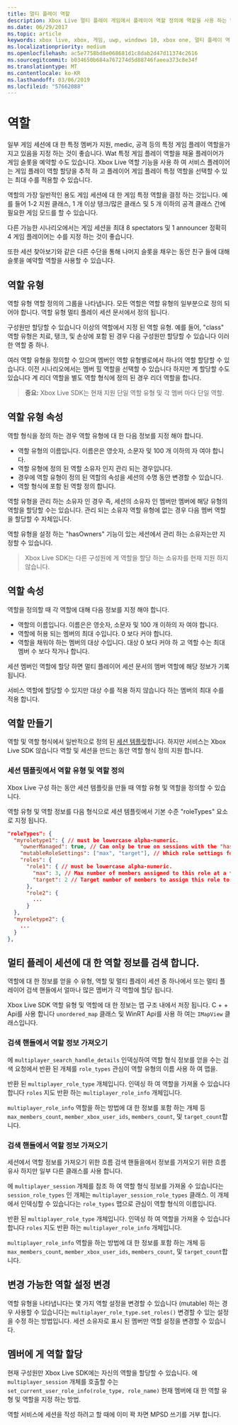 ```yaml
---
title: 멀티 플레이 역할
description: Xbox Live 멀티 플레이 게임에서 플레이어 역할 정의에 역할을 사용 하는 방법을 알아봅니다.
ms.date: 06/29/2017
ms.topic: article
keywords: xbox live, xbox, 게임, uwp, windows 10, xbox one, 멀티 플레이 역할
ms.localizationpriority: medium
ms.openlocfilehash: ac5e7758bd8e068681d1c8dab2d47d11374c2616
ms.sourcegitcommit: b034650b684a767274d5d88746faeea373c8e34f
ms.translationtype: MT
ms.contentlocale: ko-KR
ms.lasthandoff: 03/06/2019
ms.locfileid: "57662088"
---
```

# <a name="roles"></a>역할

일부 게임 세션에 대 한 특정 멤버가 지원, medic, 공격 등의 특정 게임 플레이 역할을가지고 있음을 지정 하는 것이 좋습니다. Wat 특정 게임 플레이 역할을 채울 플레이어가 게임 슬롯을 예약할 수도 있습니다. Xbox Live 역할 기능을 사용 하 여 서비스 플레이어는 게임 플레이 역할 할당을 추적 하 고 플레이어 게임 플레이 특정 역할을 선택할 수 있는 최대 수를 적용할 수 있습니다.

역할의 가장 일반적인 용도 게임 세션에 대 한 게임 특정 역할을 결정 하는 것입니다. 예를 들어 1-2 지원 클래스, 1 개 이상 탱크/많은 클래스 및 5 개 이하의 공격 클래스 간에 필요한 게임 모드를 할 수 있습니다.

다른 가능한 시나리오에서는 게임 세션을 최대 8 spectators 및 1 announcer 정확히 4 게임 플레이어는 수를 지정 하는 것이 좋습니다.

또한 세션 찾아보기와 같은 다른 수단을 통해 나머지 슬롯을 채우는 동안 친구 들에 대해 슬롯을 예약할 역할을 사용할 수 있습니다.

## <a name="role-types"></a>역할 유형

역할 유형 역할 정의의 그룹을 나타냅니다. 모든 역할은 역할 유형의 일부분으로 정의 되어야 합니다. 역할 유형 멀티 플레이 세션 문서에서 정의 됩니다.

구성원만 할당할 수 있습니다 이상의 역할에서 지정 된 역할 유형. 예를 들어, "class" 역할 유형은 치료, 탱크, 및 손상에 포함 된 경우 다음 구성원만 할당할 수 있습니다 이러한 역할 중 하나.

여러 역할 유형을 정의할 수 있으며 멤버인 역할 유형별로에서 하나의 역할 할당할 수 있습니다. 이전 시나리오에서는 멤버 힐 역할을 선택할 수 있습니다 하지만 계 할당할 수도 있습니다 계 리더 역할을 별도 역할 형식에 정의 된 경우 리더 역할을 합니다.

> **중요:** Xbox Live SDK는 현재 지원 단일 역할 유형 및 각 멤버 마다 단일 역할.

## <a name="role-type-properties"></a>역할 유형 속성

역할 형식을 정의 하는 경우 역할 유형에 대 한 다음 정보를 지정 해야 합니다.

* 역할 유형의 이름입니다. 이름은은 영숫자, 소문자 및 100 개 이하의 자 여야 합니다.
* 역할 유형에 정의 된 역할 소유자 인지 관리 되는 경우입니다.
* 경우에 역할 유형이 정의 된 역할의 속성을 세션의 수명 동안 변경할 수 있습니다.
* 역할 형식에 포함 된 역할 정의 합니다.

역할 유형을 관리 하는 소유자 인 경우 즉, 세션의 소유자 인 멤버만 멤버에 해당 유형의 역할을 할당할 수는 있습니다. 관리 되는 소유자 역할 유형에 없는 경우 다음 멤버 역할을 할당할 수 자체입니다.

역할 유형을 설정 하는 "hasOwners" 기능이 있는 세션에서 관리 하는 소유자는만 지정할 수 있습니다.

> Xbox Live SDK는 다른 구성원에 게 역할을 할당 하는 소유자를 현재 지원 하지 않습니다.

## <a name="role-properties"></a>역할 속성

역할을 정의할 때 각 역할에 대해 다음 정보를 지정 해야 합니다.

* 역할의 이름입니다. 이름은은 영숫자, 소문자 및 100 개 이하의 자 여야 합니다.
* 역할에 허용 되는 멤버의 최대 수입니다. 0 보다 커야 합니다.
* 역할을 채워야 하는 멤버의 대상 수입니다. 대상 0 보다 커야 하 고 역할 수는 최대 멤버 수 보다 작거나 합니다.

세션 멤버인 역할에 할당 하면 멀티 플레이어 세션 문서의 멤버 역할에 해당 정보가 기록 됩니다.

서비스 역할에 할당할 수 있지만 대상 수를 적용 하지 않습니다 하는 멤버의 최대 수를 적용 합니다.

## <a name="create-roles"></a>역할 만들기

역할 및 역할 형식에서 일반적으로 정의 된 [세션 템플릿](service-configuration/session-templates.md)합니다. 하지만 서비스는 Xbox Live SDK 않습니다 역할 및 세션을 만드는 동안 역할 형식 정의 지원 합니다.

### <a name="define-role-types-and-roles-in-a-session-template"></a>세션 템플릿에서 역할 유형 및 역할 정의

Xbox Live 구성 하는 동안 세션 템플릿을 만들 때 역할 유형 및 역할을 정의할 수 있습니다.

역할 유형 및 역할 정보를 다음 형식으로 세션 템플릿에서 기본 수준 "roleTypes" 요소로 지정 됩니다.

```json
"roleTypes": {
  "myroletype1": { // must be lowercase alpha-numeric.
    "ownerManaged": true, // Can only be true on sessions with the "hasOwners" capability set. If true, only the owner of the session can assign this role to members.
    "mutableRoleSettings": ["max", "target"], // Which role settings for roles in this role type can be modified throughout the life of the session. Exclude role settings to lock them.
    "roles": {
      "role1": { // must be lowercase alpha-numeric.
        "max": 3, // Max number of members assigned to this role at a time, enforced by MPSD.
        "target": 2 // Target number of members to assign this role to. Like max, but not enforced (can be exceeded).
      },
      "role2": {
        ...
      }
  },
  "myroletype2": {
    ...
  }
},
```

## <a name="retrieve-role-information-for-a-multiplayer-session"></a>멀티 플레이 세션에 대 한 역할 정보를 검색 합니다.

역할에 대 한 정보를 얻을 수 유형, 역할 및 멀티 플레이 세션 중 하나에서 또는 멀티 플레이어 검색 핸들에서 얼마나 많은 멤버가 각 역할에 할당 됩니다.

Xbox Live SDK 역할 유형 및 역할에 대 한 정보는 맵 구조 내에서 저장 됩니다. C + + Api를 사용 합니다 `unordered_map` 클래스 및 WinRT Api를 사용 하 여는 `IMapView` 클래스입니다.

### <a name="get-the-role-information-from-a-search-handle"></a>검색 핸들에서 역할 정보 가져오기

에 `multiplayer_search_handle_details` 인덱싱하여 역할 형식 정보를 얻을 수는 검색 요청에서 반환 된 개체를 `role_types` 관심이 역할 유형의 이름 사용 하 여 맵을.

반환 된 `multiplayer_role_type` 개체입니다. 인덱싱 하 여 역할을 가져올 수 있습니다 합니다 `roles` 지도 반환 하는 `multiplayer_role_info` 개체입니다.

`multiplayer_role_info` 역할을 하는 방법에 대 한 정보를 포함 하는 개체 등 `max_members_count`, `member_xbox_user_ids`, `members_count`, 및 `target_count`합니다.

### <a name="get-the-role-information-from-a-search-handle"></a>검색 핸들에서 역할 정보 가져오기

세션에서 역할 정보를 가져오기 위한 흐름 검색 핸들을에서 정보를 가져오기 위한 흐름 유사 하지만 일부 다른 클래스를 사용 합니다.

에 `multiplayer_session` 개체를 참조 하 여 역할 형식 정보를 가져올 수 있습니다는 `session_role_types` 인 개체는 `multiplayer_session_role_types` 클래스. 이 개체에서 인덱싱할 수 있습니다는 `role_types` 맵으로 관심이 역할 형식의 이름입니다.

반환 된 `multiplayer_role_type` 개체입니다. 인덱싱 하 여 역할을 가져올 수 있습니다 합니다 `roles` 지도 반환 하는 `multiplayer_role_info` 개체입니다.

`multiplayer_role_info` 역할을 하는 방법에 대 한 정보를 포함 하는 개체 등 `max_members_count`, `member_xbox_user_ids`, `members_count`, 및 `target_count`합니다.

## <a name="change-mutable-role-settings"></a>변경 가능한 역할 설정 변경

역할 유형을 나타냅니다는 몇 가지 역할 설정을 변경할 수 있습니다 (mutable) 하는 경우 사용할 수 있습니다는 `multiplayer_role_type.set_roles()` 변경할 수 있는 설정을 수정 하는 방법입니다. 세션 소유자로 표시 된 멤버만 역할 설정을 변경할 수 있습니다.

## <a name="assign-a-role-to-a-member"></a>멤버에 게 역할 할당

현재 구성원만 Xbox Live SDK에는 자신의 역할을 할당할 수 있습니다. 에 `multiplayer_session` 개체를 호출할 수는 `set_current_user_role_info(role_type, role_name)` 현재 멤버에 대 한 역할 유형 및 역할을 지정 하는 방법.

역할 서비스에 세션을 작성 하려고 할 때에 이미 꽉 차면 MPSD 쓰기를 거부 합니다.
